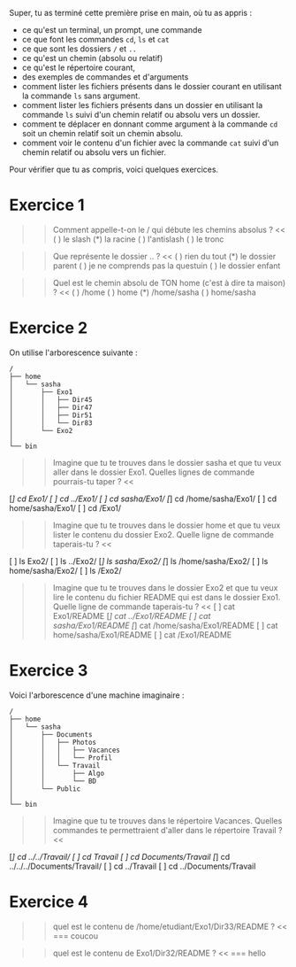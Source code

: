 Super, tu as terminé cette première prise en main, où tu as appris :

* ce qu'est un terminal, un prompt, une commande
* ce que font les commandes `cd`, `ls` et `cat`
* ce que sont les dossiers `/` et `..`
* ce qu'est un chemin (absolu ou relatif)
* ce qu'est le répertoire courant,
* des exemples de commandes et d'arguments
* comment lister les fichiers présents dans le dossier courant  en utilisant la commande `ls` sans argument.
* comment lister les fichiers présents dans un dossier en utilisant la commande `ls` suivi d'un chemin relatif ou absolu vers un dossier.
* comment te déplacer en donnant comme argument à la commande `cd` soit un chemin relatif soit un chemin absolu.
* comment voir le contenu d'un fichier avec la commande `cat` suivi d'un chemin relatif ou absolu vers un fichier.

Pour vérifier que tu as compris, voici quelques exercices.

# Exercice 1

>> Comment appelle-t-on le / qui débute les chemins absolus ? <<
( ) le slash
(*) la racine
( ) l'antislash
( ) le tronc

>> Que représente le dossier .. ? <<
( ) rien du tout
(*) le dossier parent
( ) je ne comprends pas la questuin
( ) le dossier enfant


>> Quel est le chemin absolu de TON home (c'est à dire ta maison) ? <<
( ) /home
( ) home
(*) /home/sasha
( ) home/sasha


# Exercice 2

On utilise l'arborescence suivante :

```
/
├── home
│   └── sasha
│       ├── Exo1
│       │   ├── Dir45
│       │   ├── Dir47
│       │   ├── Dir51
│       │   └── Dir83
│       └── Exo2
│   
└── bin
``` 


>> Imagine que tu te trouves dans le dossier sasha et que tu veux aller dans le dossier Exo1. Quelles lignes de commande pourrais-tu taper ? <<

[*] cd Exo1/
[ ] cd ../Exo1/
[ ] cd sasha/Exo1/
[*] cd /home/sasha/Exo1/
[ ] cd home/sasha/Exo1/
[ ] cd /Exo1/

>> Imagine que tu te trouves dans le dossier home et que tu veux lister le contenu du dossier Exo2. Quelle ligne de commande taperais-tu ? <<

[ ] ls Exo2/
[ ] ls ../Exo2/
[*] ls sasha/Exo2/
[*] ls /home/sasha/Exo2/
[ ] ls home/sasha/Exo2/
[ ] ls /Exo2/


>> Imagine que tu te trouves dans le dossier Exo2 et que tu veux lire le contenu du fichier README qui est dans le dossier Exo1. Quelle ligne de commande taperais-tu ? <<
[ ] cat Exo1/README
[*] cat ../Exo1/README
[ ] cat sasha/Exo1/README
[*] cat /home/sasha/Exo1/README
[ ] cat home/sasha/Exo1/README
[ ] cat /Exo1/README


# Exercice 3

Voici l'arborescence d'une machine imaginaire :

```
/
├── home
│   └── sasha
│       ├── Documents
│       │   ├── Photos
│       │   │   ├── Vacances
│       │   │   └── Profil
│       │   └── Travail
│       │       ├── Algo
│       │       └── BD
│       └── Public
│   
└── bin
``` 

>> Imagine que tu te trouves dans le répertoire Vacances. Quelles commandes te permettraient d'aller dans le répertoire Travail  ? <<

[*] cd ../../Travail/
[ ] cd Travail
[ ] cd Documents/Travail
[*] cd ../../../Documents/Travail/
[ ] cd ../Travail
[ ] cd ../Documents/Travail



# Exercice 4

>> quel est le contenu de /home/etudiant/Exo1/Dir33/README ? <<
=== coucou

>> quel est le contenu de Exo1/Dir32/README ? <<
=== hello


